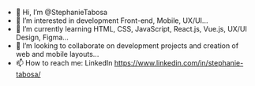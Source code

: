 - 👋 Hi, I’m @StephanieTabosa
- 👀 I’m interested in development Front-end, Mobile, UX/UI...
- 🌱 I’m currently learning HTML, CSS, JavaScript, React.js, Vue.js, UX/UI Design, Figma...
- 💞️ I’m looking to collaborate on development projects and creation of web and mobile layouts...
- 📫 How to reach me: LinkedIn https://www.linkedin.com/in/stephanie-tabosa/

